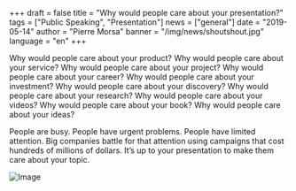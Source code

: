 +++
draft = false
title = "Why would people care about your presentation?"
tags = ["Public Speaking", "Presentation"]
news = ["general"]
date = "2019-05-14"
author = "Pierre Morsa"
banner = "/img/news/shoutshout.jpg"
language = "en"
+++

Why would people care about your product?
Why would people care about your service?
Why would people care about your project?
Why would people care about your career?
Why would people care about your investment?
Why would people care about your discovery?
Why would people care about your research?
Why would people care about your videos?
Why would people care about your book?
Why would people care about your ideas?

People are busy. People have urgent problems. People have limited attention. Big companies battle for that attention using campaigns that cost hundreds of millions of dollars. It’s up to your presentation to make them care about your topic.

![Image](/img/news/shoutshout.jpg)